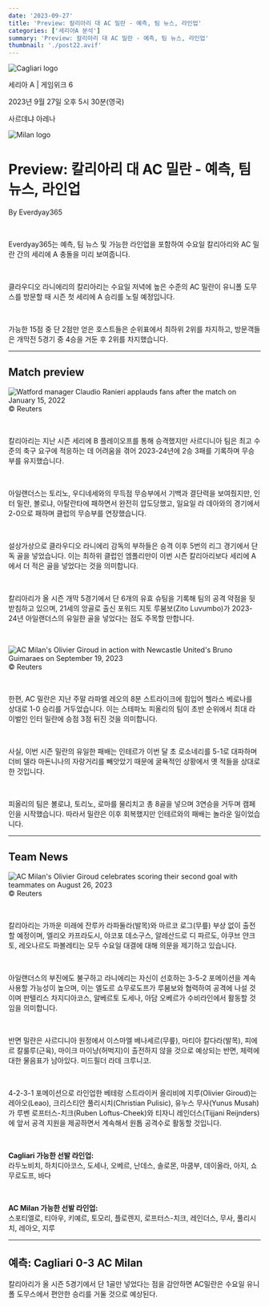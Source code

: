 ```yaml
---
date: '2023-09-27'
title: 'Preview: 칼리아리 대 AC 밀란 - 예측, 팀 뉴스, 라인업'
categories: ['세리아A 분석']
summary: 'Preview: 칼리아리 대 AC 밀란 - 예측, 팀 뉴스, 라인업'
thumbnail: './post22.avif'
---
```


![Cagliari logo](https://sm.imgix.net/19/06/caglog.png?w=60&h=60&auto=compress,format&fit=clip 'Cagliari logo')

세리아 A | 게임위크 6

2023년 9월 27일 오후 5시 30분(영국)

사르데냐 아레나

![Milan logo](https://sm.imgix.net/19/06/millog_1.png?w=60&h=60&auto=compress,format&fit=clip 'Milan logo')

# Preview: 칼리아리 대 AC 밀란 - 예측, 팀 뉴스, 라인업

By Everdyay365

<br />

Everdyay365는 예측, 팀 뉴스 및 가능한 라인업을 포함하여 수요일 칼리아리와 AC 밀란 간의 세리에 A 충돌을 미리 보여줍니다.

<br />

클라우디오 라니에리의 칼리아리는 수요일 저녁에 높은 수준의 AC 밀란이 유니폴 도무스를 방문할 때 시즌 첫 세리에 A 승리를 노릴 예정입니다.

<br />

가능한 15점 중 단 2점만 얻은 호스트들은 순위표에서 최하위 2위를 차지하고, 방문객들은 개막전 5경기 중 4승을 거둔 후 2위를 차지했습니다.

---

## Match preview

![Watford manager Claudio Ranieri applauds fans after the match on January 15, 2022](https://sm.imgix.net/22/02/claudio-ranieri.jpg?w=640&h=480&auto=compress,format&fit=clip 'Watford manager Claudio Ranieri applauds fans after the match on January 15, 2022')<br />© Reuters

<br />

칼리아리는 지난 시즌 세리에 B 플레이오프를 통해 승격했지만 사르디니아 팀은 최고 수준의 축구 요구에 적응하는 데 어려움을 겪어 2023-24년에 2승 3패를 기록하며 무승부를 유지했습니다.

<br />

아일랜더스는 토리노, 우디네세와의 무득점 무승부에서 기백과 결단력을 보여줬지만, 인터 밀란, 볼로냐, 아탈란타에 패하면서 완전히 압도당했고, 일요일 라 데아와의 경기에서 2-0으로 패하며 클럽의 무승부를 연장했습니다.

<br />

설상가상으로 클라우디오 라니에리 감독의 부하들은 승격 이후 5번의 리그 경기에서 단독 골을 넣었습니다. 이는 최하위 클럽인 엠폴리만이 이번 시즌 칼리아리보다 세리에 A에서 더 적은 골을 넣었다는 것을 의미합니다.

<br />

칼리아리가 올 시즌 개막 5경기에서 단 6개의 유효 슈팅을 기록해 팀의 공격 약점을 뒷받침하고 있으며, 21세의 앙골로 출신 포워드 지토 루붐보(Zito Luvumbo)가 2023-24년 아일랜더스의 유일한 골을 넣었다는 점도 주목할 만합니다.

<br />

![AC Milan's Olivier Giroud in action with Newcastle United's Bruno Guimaraes on September 19, 2023](https://sm.imgix.net/23/38/acmbru.jpg?w=640&h=480&auto=compress,format&fit=clip "AC Milan's Olivier Giroud in action with Newcastle United's Bruno Guimaraes on September 19, 2023")<br />© Reuters

<br />

한편, AC 밀란은 지난 주말 라파엘 레오의 8분 스트라이크에 힘입어 헬라스 베로나를 상대로 1-0 승리를 거두었습니다. 이는 스테파노 피올리의 팀이 초반 순위에서 최대 라이벌인 인터 밀란에 승점 3점 뒤진 것을 의미합니다.

<br />

사실, 이번 시즌 밀란의 유일한 패배는 인테르가 이번 달 초 로소네리를 5-1로 대파하며 더비 델라 마돈니나의 자랑거리를 빼앗았기 때문에 굴욕적인 상황에서 옛 적들을 상대로 한 것입니다.

<br />

피올리의 팀은 볼로냐, 토리노, 로마를 물리치고 총 8골을 넣으며 3연승을 거두며 캠페인을 시작했습니다. 따라서 밀란은 이후 회복했지만 인테르와의 패배는 놀라운 일이었습니다.

---

## Team News

![AC Milan's Olivier Giroud celebrates scoring their second goal with teammates on August 26, 2023](https://sm.imgix.net/23/35/ac-milan.jpg?w=640&h=480&auto=compress,format&fit=clip "AC Milan's Olivier Giroud celebrates scoring their second goal with teammates on August 26, 2023")<br />© Reuters

<br />

칼리아리는 가까운 미래에 잔루카 라파둘라(발목)와 마르코 로그(무릎) 부상 없이 출전할 예정이며, 엘리오 카프라도시, 야코포 데소구스, 알레산드로 디 파르도, 야쿠브 얀크토, 레오나르도 파볼레티는 모두 수요일 대결에 대해 의문을 제기하고 있습니다.

<br />

아일랜더스의 부진에도 불구하고 라니에리는 자신이 선호하는 3-5-2 포메이션을 계속 사용할 가능성이 높으며, 이는 엘도르 쇼무로도프가 루붐보와 협력하여 공격에 나설 것이며 판텔리스 차지디아코스, 알베르토 도세나, 아담 오베르가 수비라인에서 활동할 것임을 의미합니다.

<br />

반면 밀란은 사르디니아 원정에서 이스마엘 베나세르(무릎), 마티아 칼다라(발목), 피에르 칼룰루(근육), 마이크 마이냥(허벅지)이 출전하지 않을 것으로 예상되는 반면, 체력에 대한 물음표가 남아있다. 미드필더 라데 크루니코.

<br />

4-2-3-1 포메이션으로 라인업한 베테랑 스트라이커 올리비에 지루(Olivier Giroud)는 레아오(Leao), 크리스티안 풀리시치(Christian Pulisic), 유누스 무사(Yunus Musah)가 루벤 로프터스-치크(Ruben Loftus-Cheek)와 티자니 레인더스(Tijjani Reijnders)에 앞서 공격 지원을 제공하면서 계속해서 원톱 공격수로 활동할 것입니다.

<br />

**Cagliari 가능한 선발 라인업:**  
라두노비치, 하치디아코스, 도세나, 오베르, 난데스, 솔로몬, 마쿰부, 데이올라, 아지, 쇼무로도프, 바다

<br />

**AC Milan 가능한 선발 라인업:**  
스포티엘로, 티아우, 키예르, 토모리, 플로렌지, 로프터스-치크, 레인더스, 무사, 풀리시치, 레아오, 지루

---

## 예측: Cagliari 0-3 AC Milan

칼리아리가 올 시즌 5경기에서 단 1골만 넣었다는 점을 감안하면 AC밀란은 수요일 유니폴 도무스에서 편안한 승리를 거둘 것으로 예상된다.

<br />
